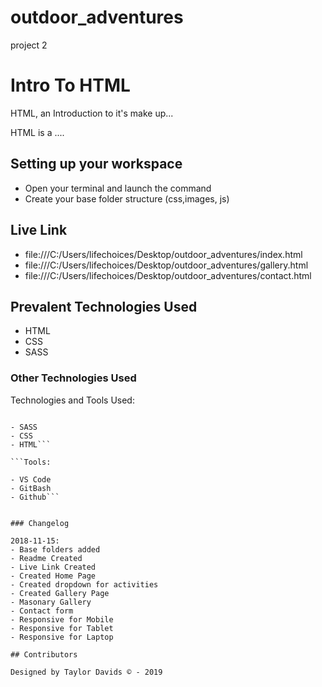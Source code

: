 # outdoor_adventures
project 2
# Intro To HTML

HTML, an Introduction to it's make up...

HTML is a ....

## Setting up your workspace

- Open your terminal and launch the command
- Create your base folder structure (css,images, js)

## Live Link
- file:///C:/Users/lifechoices/Desktop/outdoor_adventures/index.html
- file:///C:/Users/lifechoices/Desktop/outdoor_adventures/gallery.html
- file:///C:/Users/lifechoices/Desktop/outdoor_adventures/contact.html

## Prevalent Technologies Used

- HTML
- CSS
- SASS


### Other Technologies Used

Technologies and Tools Used:

```Languages:

- SASS
- CSS
- HTML```

```Tools:

- VS Code
- GitBash
- Github```


### Changelog

2018-11-15:
- Base folders added
- Readme Created
- Live Link Created
- Created Home Page
- Created dropdown for activities
- Created Gallery Page
- Masonary Gallery
- Contact form
- Responsive for Mobile
- Responsive for Tablet
- Responsive for Laptop 

## Contributors

Designed by Taylor Davids © - 2019